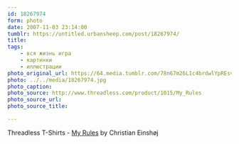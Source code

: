 ```yaml
---
id: 18267974
form: photo
date: 2007-11-03 23:14:00
tumblr: https://untitled.urbansheep.com/post/18267974/
title:
tags:
    - вся жизнь игра
    - картинки
    - иллюстрации
photo_original_url: https://64.media.tumblr.com/78n67m26L1c4brdwlYpREsvY_250.jpg
photo: ../../media/18267974.jpg
photo_caption:
photo_source: http://www.threadless.com/product/1015/My_Rules
photo_source_url:
photo_source_title:

---
```


<p>Threadless T-Shirts - <a href="http://www.threadless.com/product/1015/My_Rules">My Rules</a> by Christian Einshøj</p>
